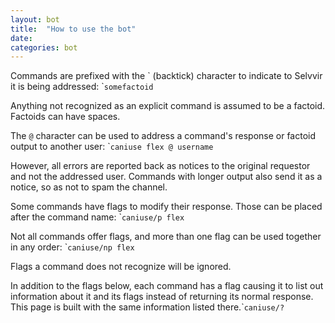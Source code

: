 ```yaml
---
layout: bot
title:  "How to use the bot"
date: 
categories: bot
---
```


Commands are prefixed with the \` (backtick) character to indicate to Selvvir it is being addressed: \``somefactoid`

Anything not recognized as an explicit command is assumed to be a factoid. Factoids can have spaces.

The `@` character can be used to address a command's response or factoid output to another user: \``caniuse flex @ username`

However, all errors are reported back as notices to the original requestor and not the addressed user. Commands with longer output also send it as a notice, so as not to spam the channel.

Some commands have flags to modify their response. Those can be placed after the command name: \``caniuse/p flex`

Not all commands offer flags, and more than one flag can be used together in any order: \``caniuse/np flex`

Flags a command does not recognize will be ignored.

In addition to the flags below, each command has a flag causing it to list out information about it and its flags instead of returning its normal response. This page is built with the same information listed there.\``caniuse/?`